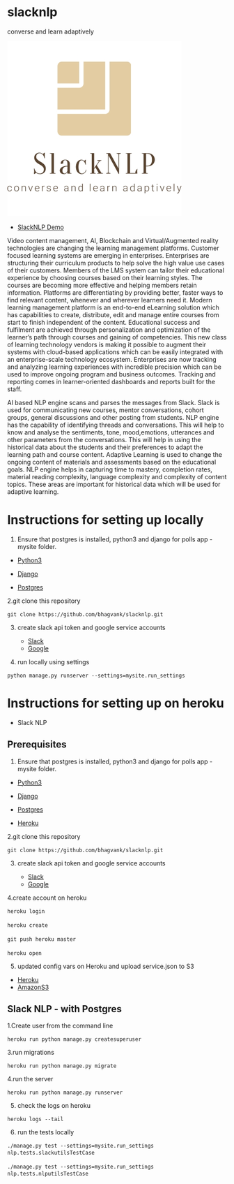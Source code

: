 # slacknlp
converse and learn adaptively

![alt text](https://github.com/bhagvank/arc/blob/master/logo.jpg)

* [SlackNLP Demo](https://floating-crag-10115.herokuapp.com/nlp/)

Video content management, AI, Blockchain and Virtual/Augmented reality technologies are changing the learning management platforms. Customer focused learning systems are emerging in enterprises. Enterprises are structuring their curriculum products to help solve the high value use cases of their customers. Members of the LMS system can tailor their educational experience by choosing courses based on their learning styles. The courses are becoming more effective and helping members retain information. Platforms are differentiating by providing better, faster ways to find relevant content, whenever and wherever learners need it. Modern learning management platform is an end-to-end eLearning solution which has capabilities to create, distribute, edit and manage entire courses from start to finish independent of the content. Educational success and fulfilment are achieved through personalization and optimization of the learner’s path through courses and gaining of competencies. This new class of learning technology vendors is making it possible to augment their systems with cloud-based applications which can be easily integrated with an enterprise-scale technology ecosystem. Enterprises are now tracking and analyzing learning experiences with incredible precision which can be used to improve ongoing program and business outcomes. Tracking and reporting comes in learner-oriented dashboards and reports built for the staff. 

AI based NLP engine scans and parses the messages from Slack. Slack is used for communicating new courses, mentor conversations, cohort groups, general discussions and other posting from students. NLP engine has the capability of identifying threads and conversations. This will help to know and analyse  the sentiments, tone, mood,emotions, utterances and other parameters  from the conversations. This will help in using the historical data about the students and their preferences to adapt the learning path and course content.   Adaptive Learning is used to change the ongoing content of materials and assessments  based on the educational goals. NLP engine helps in capturing time to mastery, completion rates, material reading complexity, language complexity and complexity of content topics. These areas are important for historical data which will be used for adaptive learning.

# Instructions for setting up locally
1. Ensure that postgres is installed, python3 and django for polls app - mysite folder.

  * [Python3](https://www.python.org/downloads/)

  * [Django](https://docs.djangoproject.com/en/2.0/topics/install/#installing-official-release)

  * [Postgres](https://elements.heroku.com/addons/heroku-postgresql)
  
  
2.git clone this repository
```
git clone https://github.com/bhagvank/slacknlp.git

```

3. create slack api token and google service accounts

   * [Slack](https://api.slack.com/custom-integrations/legacy-tokens)
   * [Google](https://cloud.google.com/compute/docs/access/service-accounts)
   
4. run locally using settings
```
python manage.py runserver --settings=mysite.run_settings

```
  

# Instructions for setting up on heroku



  
  * Slack NLP
## Prerequisites

1. Ensure that postgres is installed, python3 and django for polls app - mysite folder.

  * [Python3](https://www.python.org/downloads/)

  * [Django](https://docs.djangoproject.com/en/2.0/topics/install/#installing-official-release)

  * [Postgres](https://elements.heroku.com/addons/heroku-postgresql)
  
  * [Heroku](https://devcenter.heroku.com/articles/getting-started-with-python#introduction)

2.git clone this repository
```
git clone https://github.com/bhagvank/slacknlp.git

```

3. create slack api token and google service accounts

   * [Slack](https://api.slack.com/custom-integrations/legacy-tokens)
   * [Google](https://cloud.google.com/compute/docs/access/service-accounts)

4.create account on heroku
```
heroku login 

heroku create

git push heroku master

heroku open
```

5. updated config vars on Heroku and upload service.json to S3

  * [Heroku](https://devcenter.heroku.com/articles/config-vars)
  * [AmazonS3](https://docs.aws.amazon.com/AmazonS3/latest/dev/UsingBucket.html)
  
## Slack NLP  - with Postgres

1.Create user from the command line
```
heroku run python manage.py createsuperuser
```

3.run migrations
```
heroku run python manage.py migrate

```
4.run the server
```
heroku run python manage.py runserver
```
5. check the logs on heroku
```
heroku logs --tail
```
6. run the tests locally
```
./manage.py test --settings=mysite.run_settings nlp.tests.slackutilsTestCase

./manage.py test --settings=mysite.run_settings nlp.tests.nlputilsTestCase
```


